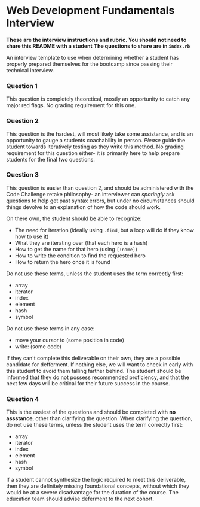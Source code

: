 # Web Development Fundamentals Interview

**These are the interview instructions and rubric. You should not need to share this README with a student**
**The questions to share are in `index.rb`**

An interview template to use when determining whether a student has properly prepared themselves for the bootcamp since passing their technical interview.

### Question 1 
This question is completely theoretical, mostly an opportunity to catch any major red flags. No grading requirement for this one.

### Question 2 
This question is the hardest, will most likely take some assistance, and is an opportunity to gauge a students coachability in person. *Please* guide the student towards iteratively testing as they write this method. No grading requirement for this question either- it is primarily here to help prepare students for the final two questions.

### Question 3 
This question is easier than question 2, and should be administered with the Code Challenge retake philosophy- an interviewer can *sparingly* ask questions to help get past syntax errors, but under no circumstances should things devolve to an explanation of how the code should work. 

On there own, the student should be able to recognize:
* The need for iteration (ideally using `.find`, but a loop will do if they know how to use it)
* What they are iterating over (that each hero is a hash)
* How to get the name for that hero (using `[:name]`)
* How to write the condition to find the requested hero
* How to return the hero once it is found

Do not use these terms, unless the student uses the term correctly first:
* array
* iterator
* index
* element
* hash
* symbol

Do not use these terms in any case:
* move your cursor to (some position in code)
* write: (some code)

If they can't complete this deliverable on their own, they are a possible candidate for defferment. If nothing else, we will want to check in early with this student to avoid them falling farther behind. The student should be informed that they do not possess recommended proficiency, and that the next few days will be critical for their future success in the course.

### Question 4
This is the easiest of the questions and should be completed with **no assstance**, other than clarifying the question. 
When clarifying the question, do not use these terms, unless the student uses the term correctly first:
* array
* iterator
* index
* element
* hash
* symbol

If a student cannot synthesize the logic required to meet this deliverable, then they are definitely missing foundational concepts, without which they would be at a severe disadvantage for the duration of the course. The education team should advise deferment to the next cohort.